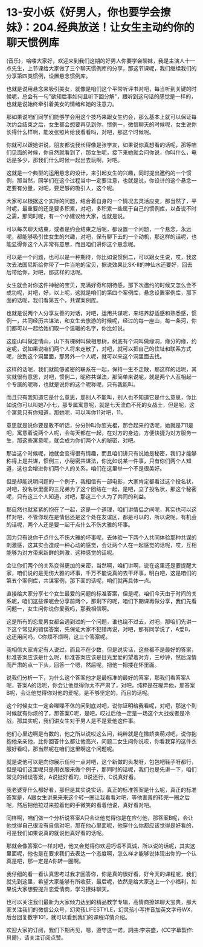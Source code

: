 # 13-安小妖《好男人，你也要学会撩妹》：204.经典放送！让女生主动约你的聊天惯例库

(音乐)，哈喽大家好，欢迎来到我们这期的好男人你要学会聊妹，我是主演人十一点先生，上节课给大家做了三个聊天惯例库的分享，那这节课呢，我们继续我们的分享第四类惯例，设置悬念惯例库。

也就是说用悬念来吸引美女，就像是咱们这个平常听评书对吧，每当听到关键的时候呢，总会有一句"欲知后事如何且听下回分解"，跟听到这句话的感觉是一样的，也就是说始终牵引着美女的情绪和她的注意力。

那如果说咱们同学们能够学会用这个技巧来跟女生约会，那么基本上就可以保证每次约会结束之后，女生都会想要再见到你，惯例一，微信聊天的时候呢，女生说你长得什么样啊，能发张照片给我看看吗，对吧，那这个时候呢。

你就可以跟她讲说，朋友都说我长得像是张学友，如果说你真想看的话呢，那等咱们见面的时候，你自然就看到了，那女生呢，接下来她就会问你说，你叫什么，电话是多少，那我们什么时候一起出去玩啊，对吧。

这就是一个典型的运用悬念的设计，来引起女生的兴趣，同时提出邀约的一个惯例，那当然，同学们在这个过程当中一定要注意，也就是说，你设计的这个悬念一定要有分量，对吧，要足够的吸引人，这个呢。

大家可以根据这个实际的问题，结合着自身的一个情况去灵活应变，那当然了，平时呢，最重要的还是要多积累，对吧，多积累一些属于自己的惯例库，以备说不时之需，那同时呢，有一个小建议给大家，也就是说。

可以每次聊天结束，或者是约会结束之后呢，都设置一个问题，一个悬念，永远呢，都能够吸引住女生的兴趣，对吧，保有聊下去的一个动机，那这样的话呢，也能显得你这个人非常有意思，而且咱们讲你这个悬念呢。

可以是一个问题，也可以是一种期待，你比如说惯例二，可以跟女生说，哎，我这次去法国尼斯给你带了一件当地的宝贝，据说效果比SK-II的神仙水还要好，回去后带给你，对吧，那这样的话呢。

女生就会对你这件神秘的宝贝，充满好奇和期待感，那下次邀约的时候又怎么会不成功呢，对吧，好，以上呢，这就是咱们的第四个案例库，悬念设置案例库，那下面的话呢，我们看第五个，共谋案例库。

也就是说两个人分享友善的对话，对吧，运用共谋呢，来培养舒适感和熟悉感，惯例一，共同经历共谋法，和女生去旅游的时候呢，经过的每一座山，每一条河，你们都可以一起给她们取一个温暖的名字，你比如说。

这座山叫做定情山，山下有棵树叫做相思树，树底有个洞叫做缘洞，缘分的缘，约定呢，说如果说咱们两个人将来走散了，对吧，就可以把自己的住址和联系方式呢，放到这个洞里面，那另外一个人呢，就可以来这个洞里面去找。

这样的话呢，我们就能够紧密的联系在一起，保持一生不走散，那这样的话呢，其实就很有意思，对吧，惯例二，昵称共谋法，那简单来说呢，就是两个人互相起一个专属的昵称，也就是说你的这个昵称呢，只有我能叫。

而且只有我知道它是什么意思，那别人不能叫，别人也不知道它是什么意思，你比如说你可以叫她7小七，那专属寓意呢，就是七天流血不死的女战士，但是呢，这个寓意只有你知道，那她呢，可以叫你11对吧，11。

意思就是说你要是敢不听话，分分钟叫你变光棍，那合起来的话呢，她就是711是吧，寓意着说两个人呢，会每天都在一起，在对方的身边，方便快捷为对方服务一生，那这些寓意呢，就会成为你们两个人的秘密，对吧。

那当这个时候呢，她就会变得很有情趣，而且咱们讲只有说她是秘密，我们才能够称得上是共谋，惯例三，小秘密共谋法，你比如说某一件事，只有你们两个人知道，这也会增进你们两个人的关系，咱们在这里举一个不是很美好。

但是却能说明问题的一个例子，我相信有一部电影，大家肯定都看过这个投名状，对吧，投名状里面的三兄弟为了这个团结在一起，是吧，立了投名状，那这个秘密呢，只有这三个人知道，对吧，那这三个人为了共同的利益。

那自然也就紧紧的抱在了一起，这是一个道理，咱们讲情侣之间呢，其实也可以这样对吧，不管你现在是情侣还是这个处在友谊区，都是可以的，所以说呢，有机会的话呢，两个人还是要一起干点什么不伤大雅的坏事。

因为只有说你干点什么不伤大雅的坏事呢，去体验一下两个人共同体验那种共谋的刺激感，这其实会造成一种心动的感觉，会让两个人在一起感觉的话呢，哎，互相能够为对方带来新鲜的刺激，这种感觉的话呢。

会让你们两个的关系变得更加的亲密，当然啊，咱们讲啊，说在这里还是要提醒大家，咱们说的是无伤大雅的坏事，千万不能说真的去干坏事，明白吧，这是咱们的第五个案例库，共谋案例，那下面的话呢，咱们就再具体一点。

直接给大家分享七个女生最爱的问题的标准答案，但是呢，咱们今天由于时间的关系呢，咱们这些课呢会分享前两个，那剩下的呢，咱们下期课再做分享，我们先看问题一，女生问你说你爱我吗，那我相信啊。

这是所有的恋爱男女都会遇到过的一个问题，谁也绕不过去，对吧，那咱们先讲一下这个常见的错误答案，先保证大家不犯错再说，对吧，那有同学说了，A爱B，这还用问吗，C你烦不烦啊，这三个答案呢。

我相信大家肯定有人说过，而且不在少数，但是说实话，这些都不是最好的答案，标准答案应该是什么呢，标准答案应该是目光里爱的望着对方，三秒钟，然后深情而严肃的点一下头，回答一个嗯，然后呢，把他一把搂在怀里面。

说我们分析一下，为什么这个答案他才是最标准的最好的答案，那我们看答案A呢，答案A的话呢，你会让他觉得你太不严肃了，对吧，纯粹是在糊弄他，那答案B呢，会让他觉得你对他的爱呢，是不够坚定的，而且的话呢。

这个时候女生一定会喋喋不休的问到底对吧，说你证明给我看呢，对吧，那这个到时候就有你烦的了，那答案C呢，是吧，哎过后他一定是一场这个大战或者是冷战，那其实呢，我们讲女生对于男人是不是爱他这件事。

他们心里边啊是有数的，他之所以说哎这么问，纯粹就是在撒娇卖萌对吧，说你抱抱他亲亲他，比你回答什么都让他高兴，问题二女生问你说哎，你看我穿的这件衣服好看吗，那当然呢在咱们这里啊这个问题呢。

就是说他可以是向你展示任何一点对吧，这个新做的头发呀，包包吧鞋子呀都行，但是咱们这里呢只是用衣服来做个例子，那同时的话呢，我们也是先讲一下，咱们常见的错误答案，A说挺好看的，B说还行，C说真好看。

我老婆穿什么都好看，那但是其实说实话，真正的标准答案是什么呢，真正的标准答案是，A跟女生讲来来来这个转一圈让我看看对吧，等他害羞的转完一圈之后呢，然后把他拉过来拉着他的手微笑的看着他说，真好看对吧。

同样啊，咱们做一个分析说答案A只会让他觉得你是在应付他，那答案B呢，会让他觉得自己很没有自信对吧，那在他心里面呢，他穿什么你都应该觉得是好看的，可是我们如果说真的就说他真好看的话呢。

那就会像答案C一样对吧，他又会觉得你欢迎巧语不真诚，所以说的话呢，其实这里面呢，他也是在要求我们去表达一个态度啊，怎么样才能够说体现出你的一个认真是吧，那一定是A你转一圈啊。

我仔细的看一看认真思考过我才回答你，你是真的很好看，好今天的课程呢，我们就先到这里，希望大家能够有所收获，最后呢，依然是给大家送上一个小福利，如果说大家想要提升恋爱情商，学习撩妹聊天。

也可以关注我们最新为大家倾力达到的精品教学专辑，高情商撩妹聊天宝典，那大家关注我们的微信公众号，幻灵孩LIFESTYLE，幻灵孩小写拼音加英文字母WX，后台回复数字101，就可以看到我们的课程详情介绍。

欢迎大家的订阅，我们下期再见，嗯，遵守这一诺，詞曲:李宗盛，(CC字幕製作:貝爾)，请关注订阅点赞。